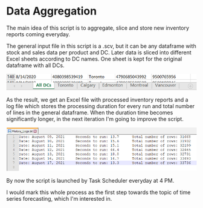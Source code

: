 # Data Aggregation

The main idea of this script is to aggregate, slice and store new inventory reports coming everyday.

The general input file in this script is a .scv, but it can be any dataframe with stock and sales data per product and DC. Later data is sliced into different Excel sheets according to DC names. One sheet is kept for the original dataframe with all DCs.

![Sheets in the output file.](https://github.com/fedinb/Data-Aggregation/blob/main/sheets.png)

As the result, we get an Excel file with processed inventory reports and a log file which stores the processing duration for every run and total number of lines in the general dataframe. When the duration time becomes significantly longer, in the next iteration I'm going to improve the script.

![File with logs.](https://github.com/fedinb/Data-Aggregation/blob/main/logs.png)


By now the script is launched by Task Scheduler everyday at 4 PM.

I would mark this whole process as the first step towards the topic of time series forecasting, which I'm interested in.
